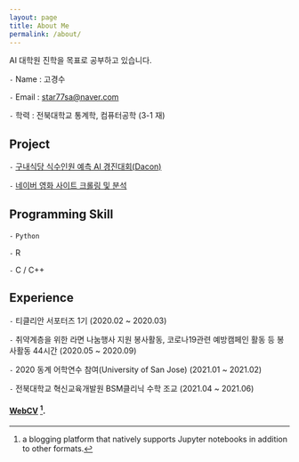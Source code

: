 ```yaml
---
layout: page
title: About Me
permalink: /about/
---
```


AI 대학원 진학을 목표로 공부하고 있습니다.

`-` Name : 고경수

`-` Email : star77sa@naver.com

`-` 학력 : 전북대학교 통계학, 컴퓨터공학 (3-1 재)

<!-- ## 수상 -->
<!-- `-` --> 

## Project
`-` [구내식당 식수인원 예측 AI 경진대회(Dacon)](https://github.com/star77sa/DACON-The_number_of_diners_in_the_cafeteria_Prediction)

`-` [네이버 영화 사이트 크롤링 및 분석](https://github.com/star77sa/Naver_Movie_Rank_1-2000)

## Programming Skill
`-` `Python`

`-` R

`-` C / C++

## Experience
`-` 티클리안 서포터즈 1기 (2020.02 ~ 2020.03)

`-` 취약계층을 위한 라면 나눔행사 지원 봉사활동, 코로나19관련 예방캠페인 활동 등 봉사활동 44시간 (2020.05 ~ 2020.09)

`-` 2020 동계 어학연수 참여(University of San Jose) (2021.01 ~ 2021.02)

`-` 전북대학교 혁신교육개발원 BSM클리닉 수학 조교 (2021.04 ~ 2021.06)

#### **[WebCV](https://star77sa.github.io/)** [^1].



[^1]:a blogging platform that natively supports Jupyter notebooks in addition to other formats.
